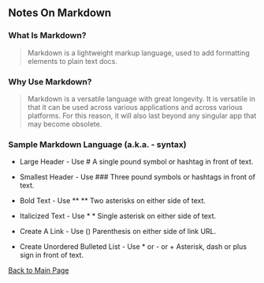 ## Notes On Markdown
### What Is Markdown?

> Markdown is a lightweight markup language, used to add formatting elements to plain text docs.

### Why Use Markdown?

>Markdown is a versatile language with great longevity. It is versatile in that it can be used across various applications and across various platforms. For this reason, it will also last beyond any singular app that may become obsolete. 

### Sample Markdown Language \(a.k.a. - syntax\)
* Large Header \- Use \#  A single pound symbol or hashtag in front of text.
     
* Smallest Header \- Use \###  Three pound symbols or hashtags in front of text.
     
* Bold Text \- Use \** \**  Two asterisks on either side of text.
* Italicized Text \- Use \* \*  Single asterisk on either side of text.
* Create A Link \- Use \(\) Parenthesis on either side of link URL.
* Create Unordered Bulleted List \- Use \* or \- or \+ Asterisk, dash or plus sign in front of text.

[Back to Main Page](https://lararams3y.github.io/reading-notes/)